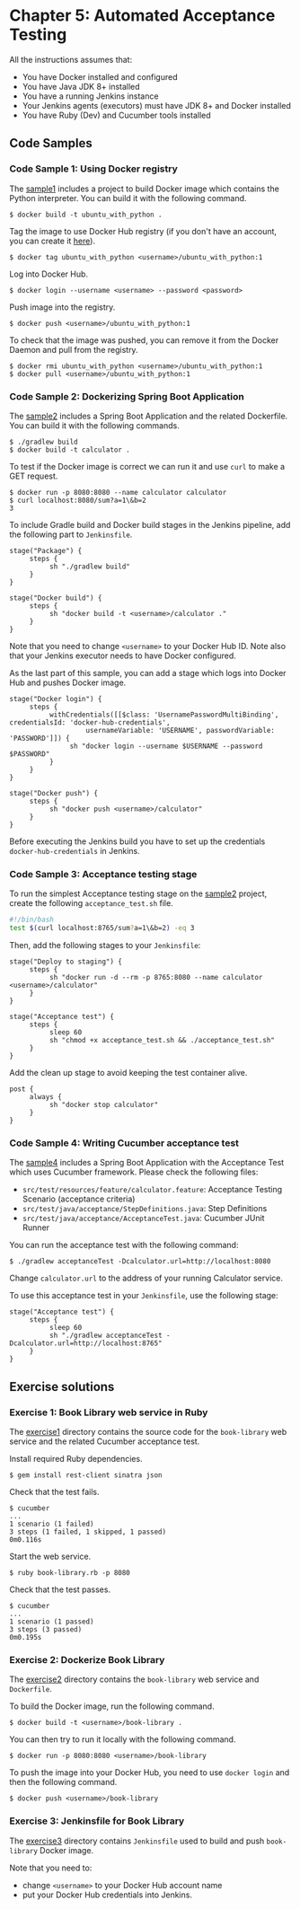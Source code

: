 # Chapter 5: Automated Acceptance Testing

All the instructions assumes that:
* You have Docker installed and configured
* You have Java JDK 8+ installed
* You have a running Jenkins instance
* Your Jenkins agents (executors) must have JDK 8+ and Docker installed
* You have Ruby (Dev) and Cucumber tools installed

## Code Samples

### Code Sample 1: Using Docker registry

The [sample1](sample1) includes a project to build Docker image which contains the Python interpreter. You can build it with the following command.

    $ docker build -t ubuntu_with_python .

Tag the image to use Docker Hub registry (if you don't have an account, you can create it [here](https://hub.docker.com/signup)).

    $ docker tag ubuntu_with_python <username>/ubuntu_with_python:1

Log into Docker Hub.

    $ docker login --username <username> --password <password>

Push image into the registry.

    $ docker push <username>/ubuntu_with_python:1

To check that the image was pushed, you can remove it from the Docker Daemon and pull from the registry.

    $ docker rmi ubuntu_with_python <username>/ubuntu_with_python:1
    $ docker pull <username>/ubuntu_with_python:1

### Code Sample 2: Dockerizing Spring Boot Application

 The [sample2](sample2) includes a Spring Boot Application and the related Dockerfile. You can build it with the following commands.

	$ ./gradlew build
	$ docker build -t calculator .

To test if the Docker image is correct we can run it and use `curl` to make a GET request.

	$ docker run -p 8080:8080 --name calculator calculator
	$ curl localhost:8080/sum?a=1\&b=2
    3

To include Gradle build and Docker build stages in the Jenkins pipeline, add the following part to `Jenkinsfile`.

```
stage("Package") {
     steps {
          sh "./gradlew build"
     }
}

stage("Docker build") {
     steps {
          sh "docker build -t <username>/calculator ."
     }
}
```

Note that you need to change `<username>` to your Docker Hub ID. Note also that your Jenkins executor needs to have Docker configured.

As the last part of this sample, you can add a stage which logs into Docker Hub and pushes Docker image.

```
stage("Docker login") {
     steps {
          withCredentials([[$class: 'UsernamePasswordMultiBinding', credentialsId: 'docker-hub-credentials',
                   usernameVariable: 'USERNAME', passwordVariable: 'PASSWORD']]) {
               sh "docker login --username $USERNAME --password $PASSWORD"
          }
     }
}

stage("Docker push") {
     steps {
          sh "docker push <username>/calculator"
     }
}
```

Before executing the Jenkins build you have to set up the credentials `docker-hub-credentials` in Jenkins.

### Code Sample 3: Acceptance testing stage

To run the simplest Acceptance testing stage on the [sample2](sample2) project, create the following `acceptance_test.sh` file.

```bash
#!/bin/bash
test $(curl localhost:8765/sum?a=1\&b=2) -eq 3
```

Then, add the following stages to your `Jenkinsfile`:
```
stage("Deploy to staging") {
     steps {
          sh "docker run -d --rm -p 8765:8080 --name calculator <username>/calculator"
     }
}

stage("Acceptance test") {
     steps {
          sleep 60
          sh "chmod +x acceptance_test.sh && ./acceptance_test.sh"
     }
}
```

Add the clean up stage to avoid keeping the test container alive.

```
post {
     always {
          sh "docker stop calculator"
     }
}
```

### Code Sample 4: Writing Cucumber acceptance test

The [sample4](sample4) includes a Spring Boot Application with the Acceptance Test which uses Cucumber framework. Please check the following files:
* `src/test/resources/feature/calculator.feature`: Acceptance Testing Scenario (acceptance criteria)
* `src/test/java/acceptance/StepDefinitions.java`: Step Definitions
* `src/test/java/acceptance/AcceptanceTest.java`: Cucumber JUnit Runner

You can run the acceptance test with the following command:

    $ ./gradlew acceptanceTest -Dcalculator.url=http://localhost:8080

Change `calculator.url` to the address of your running Calculator service.

To use this acceptance test in your `Jenkinsfile`, use the following stage:
```
stage("Acceptance test") {
     steps {
          sleep 60
          sh "./gradlew acceptanceTest -Dcalculator.url=http://localhost:8765"
     }
}
```

## Exercise solutions

### Exercise 1: Book Library web service in Ruby

The [exercise1](exercise1) directory contains the source code for the `book-library` web service and the related Cucumber acceptance test.

Install required Ruby dependencies.

    $ gem install rest-client sinatra json

Check that the test fails.

    $ cucumber
    ...
    1 scenario (1 failed)
    3 steps (1 failed, 1 skipped, 1 passed)
    0m0.116s

Start the web service.

    $ ruby book-library.rb -p 8080

Check that the test passes.

    $ cucumber
    ...
    1 scenario (1 passed)
    3 steps (3 passed)
    0m0.195s

### Exercise 2: Dockerize Book Library

The [exercise2](exercise2) directory contains the `book-library` web service and `Dockerfile`.

To build the Docker image, run the following command.

    $ docker build -t <username>/book-library .

You can then try to run it locally with the following command.

    $ docker run -p 8080:8080 <username>/book-library

To push the image into your Docker Hub, you need to use `docker login` and then the following command.

    $ docker push <username>/book-library

### Exercise 3: Jenkinsfile for Book Library

The [exercise3](exercise3) directory contains `Jenkinsfile` used to build and push `book-library` Docker image.

Note that you need to:
* change `<username>` to your Docker Hub account name
* put your Docker Hub credentials into Jenkins.